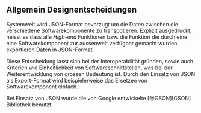
## Allgemein Designentscheidungen 

Systemweit wird JSON-Format bevorzugt um die Daten zwischen die verschiedene
Softwarekomponente zu transpotieren. Explizit ausgedruckt, heisst es dass
alle <i>High-end</i> Funktionen bzw. die Funktion die durch eine eine Softwarekomponent
zur aussenwelt verfügbar gemacht wurden exportieren Daten in JSON-Format.
<br/> 

Diese Entscheidung lasst sich bei der Interoperabilität gründen, sowie 
auch Kriterien wie Einheitlichkeit von Softwareschnittstellen, was bei
der Weiterentwicklung von grossen Bedeutung ist. 
Durch den Einsatz von JSON als Export-Format wird beispielerweise das 
Ersetzen von Softwarekomponent einfach.
<br/> 

Bei Einsatz von JSON wurde die von Google entwickelte [@GSON][GSON] Bibliothek
benutzt. 




